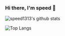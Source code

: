 ### Hi there, I'm speed 👋


![speed1313's github stats](https://github-readme-stats-speed1313.vercel.app/api?username=speed1313&show_icons=false&theme=material-palenight&count_private=true)

![Top Langs](https://github-readme-stats-speed1313.vercel.app/api/top-langs/?username=speed1313&hide=php,javascript,jupyter%20notebook&langs_count=6&theme=material-palenight&count_private=true)
